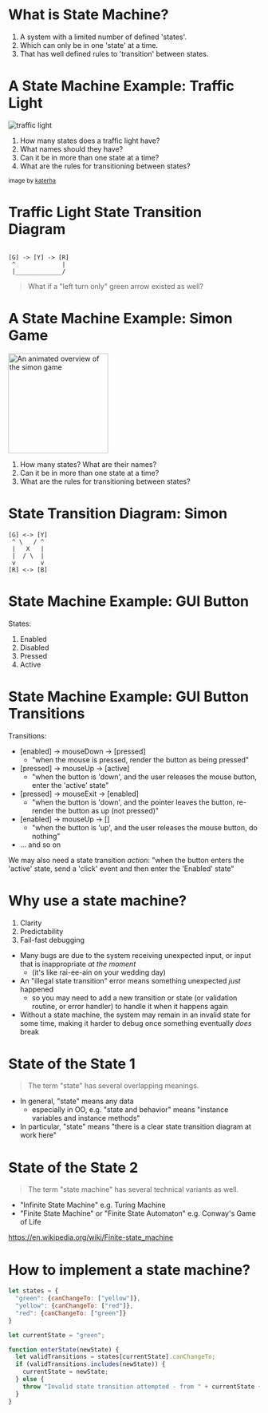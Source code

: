 # What is State Machine?

1. A system with a limited number of defined 'states'.
2. Which can only be in one 'state' at a time.
3. That has well defined rules to 'transition' between states.

# A State Machine Example: Traffic Light

![traffic light](/images/traffic-light.jpg)

1. How many states does a traffic light have? 
2. What names should they have?
3. Can it be in more than one state at a time?
4. What are the rules for transitioning between states?

<small>image by [katerha](https://www.flickr.com/photos/katerha/6919352910)
</small>

# Traffic Light State Transition Diagram

```

[G] -> [Y] -> [R]
 ^             |
 |_____________/

```

>  What if a  "left turn only" green arrow existed as well?

# A State Machine Example: Simon Game

<img src="https://media.giphy.com/media/6zUpdQU2FHi36/giphy.gif" alt="An animated overview of the simon game" width="200px"></img>

1. How many states? What are their names?
2. Can it be in more than one state at a time?
3. What are the rules for transitioning between states?

# State Transition Diagram: Simon

```
[G] <-> [Y] 
 ^ \   / ^
 |   X   |
 |  / \  |
 v       v
[R] <-> [B]
```

# State Machine Example: GUI Button

States:

1. Enabled
2. Disabled
3. Pressed
4. Active

# State Machine Example: GUI Button Transitions

Transitions:

* [enabled] -> mouseDown -> [pressed]
  * "when the mouse is pressed, render the button as being pressed"
* [pressed] -> mouseUp -> [active]
  * "when the button is 'down', and the user releases the mouse button, enter the 'active' state"
* [pressed] -> mouseExit -> [enabled]
  * "when the button is 'down', and the pointer leaves the button, re-render the button as up (not pressed)"
* [enabled] -> mouseUp -> []
  * "when the button is 'up', and the user releases the mouse button, do nothing"
* ... and so on

We may also need a state transition *action*: "when the button enters the 'active' state, send a 'click' event and then enter the 'Enabled' state"

# Why use a state machine?

1. Clarity
2. Predictability
3. Fail-fast debugging

* Many bugs are due to the system receiving unexpected input, or input that is inappropriate *at the moment*
  * (it's like rai-ee-ain on your wedding day)
* An "illegal state transition" error means something unexpected *just* happened
  * so you may need to add a new transition or state (or validation routine, or error handler) to handle it when it happens again
* Without a state machine, the system may remain in an invalid state for some time, making it harder to debug once something eventually *does* break

# State of the State 1

> The term "state" has several overlapping meanings.

* In general, "state" means any data
  * especially in OO, e.g. "state and behavior" means "instance variables and instance methods"
* In particular, "state" means "there is a clear state transition diagram at work here"

# State of the State 2

> The term "state machine" has several technical variants as well.

* "Infinite State Machine" e.g. Turing Machine
* "Finite State Machine" or "Finite State Automaton" e.g. Conway's Game of Life

<https://en.wikipedia.org/wiki/Finite-state_machine>

# How to implement a state machine?

```js
let states = {
  "green": {canChangeTo: ["yellow"]},
  "yellow": {canChangeTo: ["red"]},
  "red": {canChangeTo: ["green"]}
}

let currentState = "green";

function enterState(newState) {
  let validTransitions = states[currentState].canChangeTo;
  if (validTransitions.includes(newState)) {
    currentState = newState;
  } else {
    throw "Invalid state transition attempted - from " + currentState + " to " + newState;
  }
}
```
